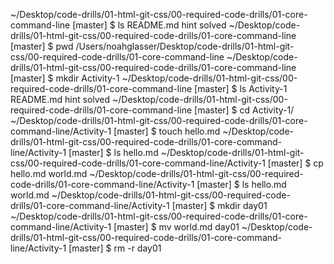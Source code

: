 ~/Desktop/code-drills/01-html-git-css/00-required-code-drills/01-core-command-line [master] $ ls
README.md hint      solved
~/Desktop/code-drills/01-html-git-css/00-required-code-drills/01-core-command-line [master] $ pwd
/Users/noahglasser/Desktop/code-drills/01-html-git-css/00-required-code-drills/01-core-command-line
~/Desktop/code-drills/01-html-git-css/00-required-code-drills/01-core-command-line [master] $ mkdir Activity-1
~/Desktop/code-drills/01-html-git-css/00-required-code-drills/01-core-command-line [master] $ ls
Activity-1 README.md  hint       solved
~/Desktop/code-drills/01-html-git-css/00-required-code-drills/01-core-command-line [master] $ cd Activity-1/
~/Desktop/code-drills/01-html-git-css/00-required-code-drills/01-core-command-line/Activity-1 [master] $ touch hello.md
~/Desktop/code-drills/01-html-git-css/00-required-code-drills/01-core-command-line/Activity-1 [master] $ ls
hello.md
~/Desktop/code-drills/01-html-git-css/00-required-code-drills/01-core-command-line/Activity-1 [master] $ cp hello.md world.md
~/Desktop/code-drills/01-html-git-css/00-required-code-drills/01-core-command-line/Activity-1 [master] $ ls
hello.md world.md
~/Desktop/code-drills/01-html-git-css/00-required-code-drills/01-core-command-line/Activity-1 [master] $ mkdir day01
~/Desktop/code-drills/01-html-git-css/00-required-code-drills/01-core-command-line/Activity-1 [master] $ mv world.md day01
~/Desktop/code-drills/01-html-git-css/00-required-code-drills/01-core-command-line/Activity-1 [master] $ rm -r day01
